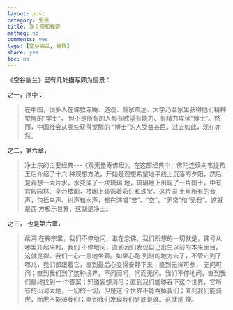 ```yaml
---
layout: post
category: 生活
title: 净土宗和禅宗
matheq: no
comments: yes
tags: [空谷幽兰, 佛教]
share: yes
toc: no
---
```

《空谷幽兰》里有几处描写颇为应景：

之一，序中：

> 在中国，很多人在佛教寺庵、道观、儒家疏远、大学乃至家里获得他们精神觉醒的“学士”，
> 但不是所有的人都有欲望有能力、有精力攻读“博士”。然而，中国社会从哪些获得觉醒的
> “博士”的人受益甚巨。过去如此，现在亦然。

之二，第六章，

> 净土宗的主要经典---《观无量寿佛经》。在这部经典中，佛陀连续向韦提希王后介绍了十六
> 种观想方法，开始是观想希望地平线上沉落的夕阳，然后是观想一大片水，水变成了一块琉璃
> 地，琉璃地上出现了一片国土，中有宫殿园林、亭台楼阁，楼阁上装饰着彩灯和珠宝。这片国
> 土里所有的音声，包括鸟声、树声和水声，都在演唱“苦”、“空”、“无常”和“无我”。这就是西
> 方极乐世界，这就是净土。

之三， 也是第六章，

> 续洞:在禅宗里，我们不停地问，谁在念佛。我们所想的一切就是，佛号从哪里升起来的。我们
> 不停地问，直到我们发现自己出生以前的本来面目。这就是禅。我们一心一意地坐着。如果心跑
> 到别的地方去了，不管它到了哪儿，我们都跟着它，直到最后心变得安静下来；直到无禅可参，
> 无问可问；直到我们到了这种境界，不问而问，问而无问。我们不停地问，直到我们最终找到一
> 个答案；知道妄想消尽；直到我们能够吞下这个世界，它所有的山河大地，一切的一切，但是这
> 个世界不能吞掉我们；直到我们能骑虎，而虎不能骑我们；直到我们发现我们到底是谁。这就是
> 禅。

